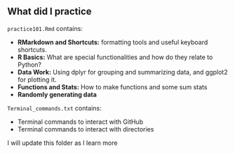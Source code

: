 

## What did I practice

`practice101.Rmd` contains:
- **RMarkdown and Shortcuts:** formatting tools and useful keyboard shortcuts.
- **R Basics:** What are special functionalities and how do they relate to Python?
- **Data Work:** Using dplyr for grouping and summarizing data, and ggplot2 for plotting it.
- **Functions and Stats:** How to make functions and some sum stats
- **Randomly generating data**

`Terminal_commands.txt` contains:
- Terminal commands to interact with GitHub
- Terminal commands to interact with directories

I will update this folder as I learn more